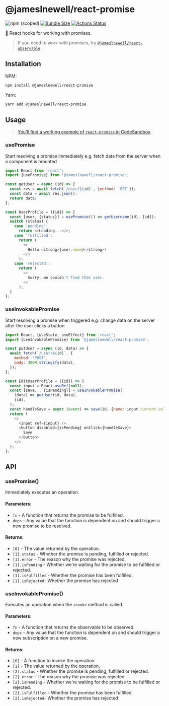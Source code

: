 # @jameslnewell/react-promise

![npm (scoped)](https://img.shields.io/npm/v/@jameslnewell/react-promise.svg)
[![Bundle Size](https://badgen.net/bundlephobia/minzip/@jameslnewell/react-promise)](https://bundlephobia.com/result?p=@jameslnewell/react-promise)
[![Actions Status](https://github.com/jameslnewell/react-promise/workflows/main/badge.svg)](https://github.com/jameslnewell/react-promise/actions)

🎣 React hooks for working with promises.

> If you need to work with promises, try [`@jameslnewell/react-observable`](https://github.com/jameslnewell/react-observable).

## Installation

NPM:

```bash
npm install @jameslnewell/react-promise
```

Yarn:

```bash
yarn add @jameslnewell/react-promise
```

## Usage

> [You'll find a working example of `react-promise` in CodeSandbox](https://codesandbox.io/s/jameslnewellreactpromise-xe0om).

### usePromise

Start resolving a promise immediately e.g. fetch data from the server when a component is mounted

```js
import React from 'react';
import {usePromise} from '@jameslnewell/react-promise';

const getUser = async (id) => {
  const res = await fetch(`/user/${id}`, {method: 'GET'});
  const data = await res.json();
  return data;
};

const UserProfile = ({id}) => {
  const [user, {status}] = usePromise(() => getUsername(id), [id]);
  switch (status) {
    case 'pending':
      return <>Loading...</>;
    case 'fulfilled':
      return (
        <>
          Hello <strong>{user.name}</strong>!
        </>
      );
    case 'rejected':
      return (
        <>
          Sorry, we couldn't find that user.
        <>
      );
  }
};

```

### useInvokablePromise

Start resolving a promise when triggered e.g. change data on the server after the user clicks a button

```js
import React, {useState, useEffect} from 'react';
import {useInvokablePromise} from '@jameslnewell/react-promise';

const putUser = async (id, data) => {
  await fetch(`/user/${id}`, {
    method: 'POST',
    body: JSON.stringify(data),
  });
};

const EditUserProfile = ({id}) => {
  const input = React.useRef(null);
  const [save, , {isPending}] = useInvokablePromise(
    (data) => putUser(id, data),
    [id],
  );
  const handleSave = async (event) => save(id, {name: input.current.value});
  return (
    <>
      <input ref={input} />
      <button disabled={isPending} onClick={handleSave}>
        Save
      </button>
    </>
  );
};
```

## API

### usePromise()

Immediately executes an operation.

#### Parameters:

- `fn` - A function that returns the promise to be fulfilled.
- `deps` - Any value that the function is dependent on and should trigger a new promise to be resolved.

#### Returns:

- `[0]` - The value returned by the operation.
- `[1].status` - Whether the promise is pending, fulfilled or rejected.
- `[1].error` - The reason why the promise was rejected.
- `[1].isPending` - Whether we're waiting for the promise to be fulfilled or rejected.
- `[1].isFulfilled` - Whether the promise has been fulfilled.
- `[1].isRejected`- Whether the promise has rejected

### useInvokablePromise()

Executes an operation when the `invoke` method is called.

#### Parameters:

- `fn` - A function that returns the observable to be observed.
- `deps` - Any value that the function is dependent on and should trigger a new subscription on a new promise.

#### Returns:

- `[0]` - A function to invoke the operation.
- `[1]` - The value returned by the operation.
- `[2].status` - Whether the promise is pending, fulfilled or rejected.
- `[2].error` - The reason why the promise was rejected.
- `[2].isPending` - Whether we're waiting for the promise to be fulfilled or rejected.
- `[2].isFulfilled` - Whether the promise has been fulfilled.
- `[2].isRejected`- Whether the promise has rejected
